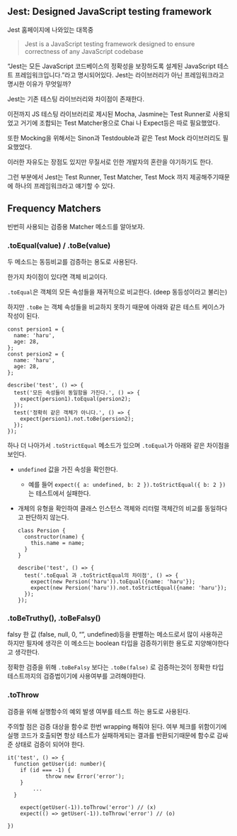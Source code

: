## Jest: Designed JavaScript testing framework

Jest 홈페이지에 나와있는 대목중

> Jest is a JavaScript testing framework designed to ensure correctness of any JavaScript codebase

“Jest는 모든 JavaScript 코드베이스의 정확성을 보장하도록 설계된 JavaScript 테스트 프레임워크입니다.”라고 명시되어있다. Jest는 라이브러리가 아닌 프레임워크라고 명시한 이유가 무엇일까?

Jest는 기존 테스팅 라이브러리와 차이점이 존재한다.

이전까지 JS 테스팅 라이브러리로 제시된 Mocha, Jasmine는 Test Runner로 사용되었고 거기에 조합되는 Test Matcher용으로 Chai 나 Expect등은 따로 필요했었다.

또한 Mocking을 위해서는 Sinon과 Testdouble과 같은 Test Mock 라이브러리도 필요했었다.

이러한 자유도는 장점도 있지만 무질서로 인한 개발자의 혼란을 야기하기도 한다.

그런 부분에서 Jest는 Test Runner, Test Matcher, Test Mock 까지 제공해주기때문에 하나의 프레임워크라고 얘기할 수 있다.

## Frequency Matchers

빈번히 사용되는 검증용 Matcher 메소드를 알아보자.

### .toEqual(value) / .toBe(value)

두 메소드는 동등비교를 검증하는 용도로 사용된다.

한가지 차이점이 있다면 객체 비교이다.

`.toEqual`은 객체의 모든 속성들을 재귀적으로 비교한다. (deep 동등성이라고 불리는)

하지만 `.toBe` 는 객체 속성들을 비교하지 못하기 때문에 아래와 같은 테스트 케이스가 작성이 된다.

```tsx
const persion1 = {
  name: 'haru',
  age: 28,
};
const persion2 = {
  name: 'haru',
  age: 28,
};

describe('test', () => {
  test('모든 속성들이 동일함을 가진다.', () => {
    expect(persion1).toEqual(persion2);
  });
  test('정확히 같은 객체가 아니다.', () => {
    expect(persion1).not.toBe(persion2);
  });
});
```

하나 더 나아가서 `.toStrictEqual` 메소드가 있으며 `.toEqual`가 아래와 같은 차이점을 보인다.

- `undefined` 값을 가진 속성을 확인한다.
  - 예를 들어 `expect({ a: undefined, b: 2 }).toStrictEqual({ b: 2 })` 는 테스트에서 실패한다.
- 개체의 유형을 확인하여 클래스 인스턴스 객체와 리터럴 객체간의 비교를 동일하다고 판단하지 않는다.

    ```tsx
    class Persion {
      constructor(name) {
        this.name = name;
      }
    }
    
    describe('test', () => {
      test('.toEqual 과 .toStrictEqual의 차이점', () => {
        expect(new Persion('haru')).toEqual({name: 'haru'});
        expect(new Persion('haru')).not.toStrictEqual({name: 'haru'});
      });
    });
    ```


### .toBeTruthy(), .toBeFalsy()

falsy 한 값 (false, null, 0, “”, undefined)등을 판별하는 메소드로서 많이 사용하곤 하지만 필자에 생각은 이 메소드는 boolean 타입을 검증하기위한 용도로 지양해야한다고 생각한다.

정확한 검증을 위해 `.toBeFalsy` 보다는 `.toBe(false)` 로 검증하는것이 정확한 타입 테스트까지의 검증법이기에 사용여부를 고려해야한다. 

### .toThrow

검증을 위해 실행함수의 예외 발생 여부를 테스트 하는 용도로 사용된다.

주의할 점은 검증 대상을 함수로 한번 wrapping 해줘야 된다. 여부 체크를 위함이기에 실행 코드가 호출되면 항상 테스트가 실패하게되는 결과를 반환되기때문에 함수로 감싸준 상태로 검증이 되어야 한다.

```tsx
it('test', () => {
  function getUser(id: number){
    if (id === -1) {
			throw new Error('error');
    }
		...
  }
	
	expect(getUser(-1)).toThrow('error') // (x)
	expect(() => getUser(-1)).toThrow('error') // (o)

})
```
